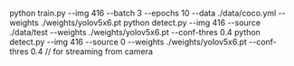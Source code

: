python train.py --img 416 --batch 3 --epochs 10 --data ./data/coco.yml --weights ./weights/yolov5x6.pt
python detect.py --img 416 --source ./data/test --weights ./weights/yolov5x6.pt --conf-thres 0.4
python detect.py --img 416 --source 0 --weights ./weights/yolov5x6.pt --conf-thres 0.4 // for streaming from camera